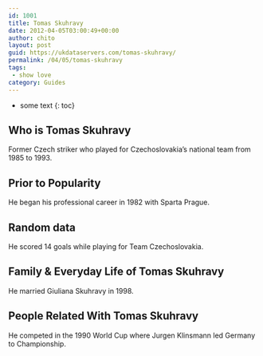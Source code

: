 ```yaml
---
id: 1001
title: Tomas Skuhravy
date: 2012-04-05T03:00:49+00:00
author: chito
layout: post
guid: https://ukdataservers.com/tomas-skuhravy/
permalink: /04/05/tomas-skuhravy
tags:
 - show love
category: Guides
---
```


* some text
{: toc}
          
          
## Who is  Tomas Skuhravy
                  
                  
                  
Former Czech striker who played for Czechoslovakia&#8217;s national team from 1985 to 1993.
                  
                
                
                
## Prior to Popularity 
                  
                  
                  
He began his professional career in 1982 with Sparta Prague.
                  
                
                
                
## Random data 
                  
                  
                  
He scored 14 goals while playing for Team Czechoslovakia.
                  
                
                
                
## Family & Everyday Life of Tomas Skuhravy
                  
                  
                  
He married Giuliana Skuhravy in 1998.
                  
                
                
                
## People Related With  Tomas Skuhravy
                  
                  
                  
He competed in the 1990 World Cup where Jurgen Klinsmann led Germany to Championship.
                  
                
              
            
          
          
          
    
    
  
